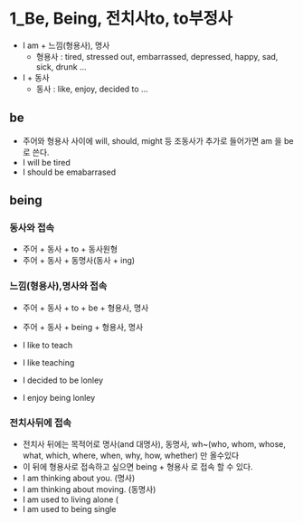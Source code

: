 # 1_Be, Being, 전치사to, to부정사
- I am + 느낌(형용사), 명사
  - 형용사 : tired, stressed out, embarrassed, depressed, happy, sad, sick, drunk ...
- I + 동사
  - 동사 : like, enjoy, decided to ...

## be
- 주어와 형용사 사이에 will, should, might 등 조동사가 추가로 들어가면 am 을 be로 쓴다.
- I will be tired
- I should be emabarrased 

## being
### 동사와 접속
- 주어 + 동사 + to + 동사원형
- 주어 + 동사 + 동명사(동사 + ing)
### 느낌(형용사),명사와 접속
- 주어 + 동사 + to + be + 형용사, 명사
- 주어 + 동사 + being + 형용사, 명사

- I like to teach
- I like teaching
- I decided to be lonley
- I enjoy being lonley

### 전치사뒤에 접속
- 전치사 뒤에는 목적어로 명사(and 대명사), 동명사, wh~(who, whom, whose, what, which, where, when, why, how, whether) 만 올수있다
- 이 뒤에 형용사로 접속하고 싶으면 being + 형용사 로 접속 할 수 있다.
- I am thinking about you. (명사)
- I am thinking about moving. (동명사)
- I am used to living alone (
- I am used to being single
